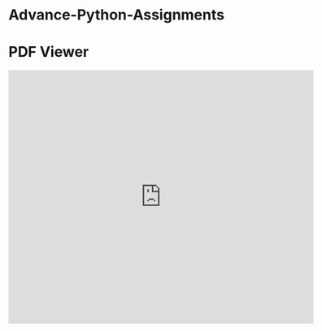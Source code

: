 # Advance-Python-Assignments

<!DOCTYPE html>
<html>
<head>
    <title>PDF Viewer from GitHub</title>
</head>
<body>
    <h1>PDF Viewer</h1>
    <embed src="https://github.com/JAK0707/Advance-Python-Assignments/blob/main/Assignment_-_Advance_Python_.pdf" width="600" height="500" type="application/pdf">
</body>
</html>
